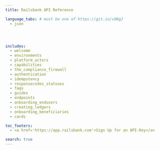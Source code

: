 ```yaml
---
title: Railsbank API Reference

language_tabs: # must be one of https://git.io/vQNgJ
  - json




includes:
  - welcome
  - environments
  - platform_actors
  - capabilities
  - the_compliance_firewall
  - authentication
  - idempotency
  - responsecodes_statuses
  - faqs
  - guides
  - endpoints
  - onboarding_endusers
  - creating_ledgers
  - onboarding_beneficiaries
  - cards

toc_footers:
  - <a href='https://app.railsbank.com'>Sign Up for an API-Key</a>

search: true
---
```

